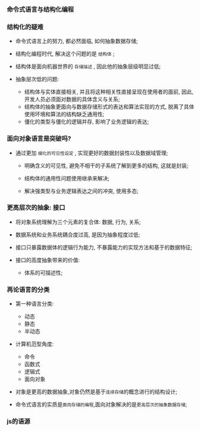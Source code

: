 ### 命令式语言与结构化编程

### 结构化的疑难

* 命令式语言上的努力, 都必然面临, 如何抽象数据存储; 

* 结构化编程时代, 解决这个问题的是 `结构体` ; 

* 结构体是面向机器世界的 `存储描述` , 因此他的抽象层级明显过低; 

* 抽象层次低的问题:
  + 结构体与实体直接相关, 并且将这种相关性直接呈现在使用者的面前, 因此, 开发人员必须面对数据的具体含义与关系; 
  + 结构体的抽象更面向与数据存储形式的表达和算法实现的方式, 脱离了具体使用环境和算法的结构缺乏通用性; 
  + 僵化的类型与僵化的逻辑并存, 影响了业务逻辑的表达; 

### 面向对象语言是突破吗?

* 通过更加 `细化的可见性设定` , 实现更好的数据封装性以及数据域管理; 
  + 明确含义的可见性, 避免不相干的子系统了解到更多的结构, 这就是封装; 

  + 结构体的通用性问题使用继承来解决; 

  + 解决强类型与业务逻辑表达之间的冲突, 使用多态; 

### 更高层次的抽象: 接口

* 将对象系统理解为三个元素的复合体: 数据, 行为, 关系; 

* 数据系统和业务系统耦合度过高, 是因为抽象程度过低; 

* 接口只暴露数据体的逻辑行为能力, 不暴露能力的实现方法和基于的数据特征; 

* 接口的高度抽象带来的价值:
  + 体系的可描述性; 

### 再论语言的分类

* 第一种语言分类:
  + 动态
  + 静态
  + 半动态

* 计算机范型角度:
  + 命令
  + 函数式
  + 逻辑式
  + 面向对象

* 对象是更高的数据抽象,对象仍然是基于`连续存储`的概念进行的结构设计;
* 命令式语言的实质是`面向存储的编程`,面向对象解决的是`更高层次的抽象数据存储`;

### js的语源
